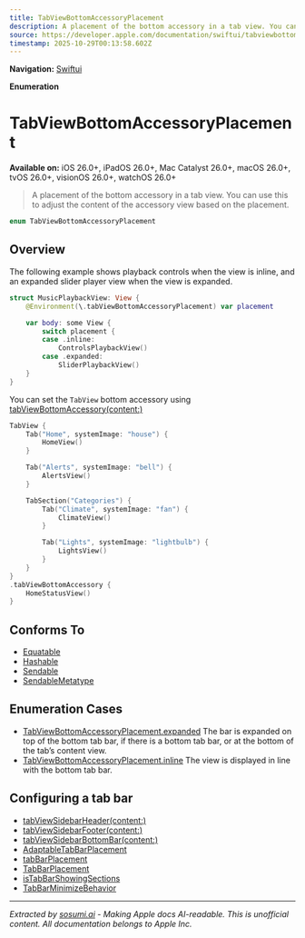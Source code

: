 ```yaml
---
title: TabViewBottomAccessoryPlacement
description: A placement of the bottom accessory in a tab view. You can use this to adjust the content of the accessory view based on the placement.
source: https://developer.apple.com/documentation/swiftui/tabviewbottomaccessoryplacement
timestamp: 2025-10-29T00:13:58.602Z
---
```


**Navigation:** [Swiftui](/documentation/swiftui)

**Enumeration**

# TabViewBottomAccessoryPlacement

**Available on:** iOS 26.0+, iPadOS 26.0+, Mac Catalyst 26.0+, macOS 26.0+, tvOS 26.0+, visionOS 26.0+, watchOS 26.0+

> A placement of the bottom accessory in a tab view. You can use this to adjust the content of the accessory view based on the placement.

```swift
enum TabViewBottomAccessoryPlacement
```

## Overview

The following example shows playback controls when the view is inline, and an expanded slider player view when the view is expanded.

```swift
struct MusicPlaybackView: View {
    @Environment(\.tabViewBottomAccessoryPlacement) var placement

    var body: some View {
        switch placement {
        case .inline:
            ControlsPlaybackView()
        case .expanded:
            SliderPlaybackView()
    }
}
```

You can set the `TabView` bottom accessory using [tabViewBottomAccessory(content:)](/documentation/swiftui/view/tabviewbottomaccessory(content:))

```swift
TabView {
    Tab("Home", systemImage: "house") {
        HomeView()
    }

    Tab("Alerts", systemImage: "bell") {
        AlertsView()
    }

    TabSection("Categories") {
        Tab("Climate", systemImage: "fan") {
            ClimateView()
        }

        Tab("Lights", systemImage: "lightbulb") {
            LightsView()
        }
    }
}
.tabViewBottomAccessory {
    HomeStatusView()
}
```

## Conforms To

- [Equatable](/documentation/Swift/Equatable)
- [Hashable](/documentation/Swift/Hashable)
- [Sendable](/documentation/Swift/Sendable)
- [SendableMetatype](/documentation/Swift/SendableMetatype)

## Enumeration Cases

- [TabViewBottomAccessoryPlacement.expanded](/documentation/swiftui/tabviewbottomaccessoryplacement/expanded) The bar is expanded on top of the bottom tab bar, if there is a bottom tab bar, or at the bottom of the tab’s content view.
- [TabViewBottomAccessoryPlacement.inline](/documentation/swiftui/tabviewbottomaccessoryplacement/inline) The view is displayed in line with the bottom tab bar.

## Configuring a tab bar

- [tabViewSidebarHeader(content:)](/documentation/swiftui/view/tabviewsidebarheader(content:))
- [tabViewSidebarFooter(content:)](/documentation/swiftui/view/tabviewsidebarfooter(content:))
- [tabViewSidebarBottomBar(content:)](/documentation/swiftui/view/tabviewsidebarbottombar(content:))
- [AdaptableTabBarPlacement](/documentation/swiftui/adaptabletabbarplacement)
- [tabBarPlacement](/documentation/swiftui/environmentvalues/tabbarplacement)
- [TabBarPlacement](/documentation/swiftui/tabbarplacement)
- [isTabBarShowingSections](/documentation/swiftui/environmentvalues/istabbarshowingsections)
- [TabBarMinimizeBehavior](/documentation/swiftui/tabbarminimizebehavior)

---

*Extracted by [sosumi.ai](https://sosumi.ai) - Making Apple docs AI-readable.*
*This is unofficial content. All documentation belongs to Apple Inc.*
